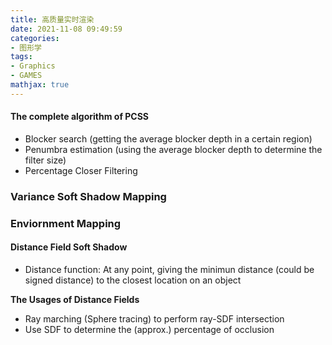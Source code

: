 ```yaml
---
title: 高质量实时渲染
date: 2021-11-08 09:49:59
categories: 
- 图形学
tags:
- Graphics
- GAMES
mathjax: true
---
```


#### The complete algorithm of PCSS

* Blocker search (getting the average blocker depth in a certain region)
* Penumbra estimation (using the average blocker depth to determine the filter size)
* Percentage Closer Filtering

### Variance Soft Shadow Mapping

### Enviornment Mapping

#### Distance Field Soft Shadow

* Distance function: At any point, giving the minimun distance (could be signed distance) to the closest location on an object

**The Usages of Distance Fields**

* Ray marching (Sphere tracing) to perform ray-SDF intersection
* Use SDF to determine the (approx.) percentage of occlusion

